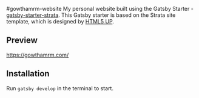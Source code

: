 #gowthamrm-website
My personal website built using the Gatsby Starter - [gatsby-starter-strata](https://github.com/ChangoMan/gatsby-starter-strata). This Gatsby starter is based on the Strata site template, which is designed by [HTML5 UP](https://html5up.net/strata).

## Preview
https://gowthamrm.com/


## Installation

Run `gatsby develop` in the terminal to start.
